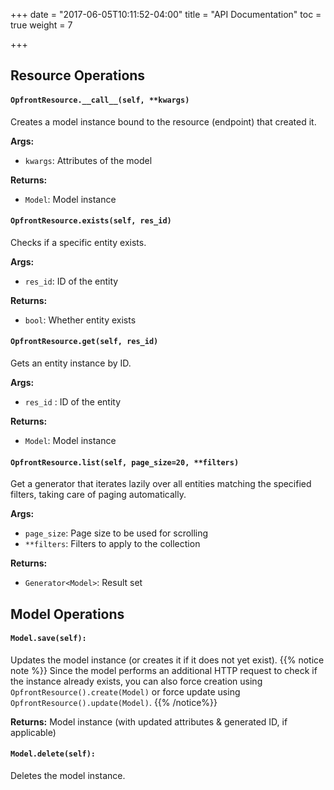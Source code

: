 +++
date = "2017-06-05T10:11:52-04:00"
title = "API Documentation"
toc = true
weight = 7

+++
## Resource Operations
#### `OpfrontResource.__call__(self, **kwargs)`

Creates a model instance bound to the resource (endpoint) that created it.

**Args:**

- `kwargs`: Attributes of the model

**Returns:**

- `Model`: Model instance

#### `OpfrontResource.exists(self, res_id)`
Checks if a specific entity exists.

**Args:**

- `res_id`: ID of the entity

**Returns:**

- `bool`: Whether entity exists

#### `OpfrontResource.get(self, res_id)`
Gets an entity instance by ID.

**Args:**

- `res_id` : ID of the entity

**Returns:**

- `Model`: Model instance

#### `OpfrontResource.list(self, page_size=20, **filters)`
Get a generator that iterates lazily over all entities matching the specified filters, taking care of paging automatically.

**Args:**

- `page_size`: Page size to be used for scrolling
- `**filters`: Filters to apply to the collection

**Returns:**

- `Generator<Model>`: Result set

## Model Operations

#### `Model.save(self):`
Updates the model instance (or creates it if it does not yet exist).
{{% notice note %}}
Since the model performs an additional HTTP request to check if the instance already exists,
you can also force creation using `OpfrontResource().create(Model)` or force update using `OpfrontResource().update(Model)`.
{{% /notice%}}

**Returns:** Model instance (with updated attributes & generated ID, if applicable)

#### `Model.delete(self):`
Deletes the model instance.
